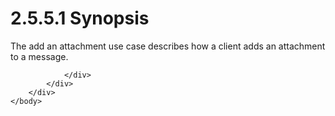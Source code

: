 <html dir="LTR" xmlns:mshelp="http://msdn.microsoft.com/mshelp" xmlns:ddue="http://ddue.schemas.microsoft.com/authoring/2003/5" xmlns:xlink="http://www.w3.org/1999/xlink" xmlns:tool="http://www.microsoft.com/tooltip">
    <head>
        <meta http-equiv="Content-Type" content="text/html; CHARSET=utf-8"></meta>
        <meta name="save" content="history"></meta>
        <title>2.5.5.1 Synopsis</title>
        <xml>
            <mshelp:toctitle title="2.5.5.1 Synopsis"></mshelp:toctitle>
            <mshelp:rltitle title="[MS-OXPROTO]: Synopsis"></mshelp:rltitle>
            <mshelp:keyword index="A" term="8625c33f-3808-4261-b16c-3ee88b60abd8"></mshelp:keyword>
            <mshelp:attr name="DCSext.ContentType" value="open specification"></mshelp:attr>
            <mshelp:attr name="AssetID" value="8625c33f-3808-4261-b16c-3ee88b60abd8"></mshelp:attr>
            <mshelp:attr name="TopicType" value="kbRef"></mshelp:attr>
            <mshelp:attr name="DCSext.Title" value="[MS-OXPROTO]: Synopsis" />
        </xml>
    </head>
    <body>
        <div id="header">
            <h1 class="heading">2.5.5.1 Synopsis</h1>
        </div>
        <div id="mainSection">
            <div id="mainBody">
                <div id="allHistory" class="saveHistory"></div>
                <div id="sectionSection0" class="section" name="collapseableSection">
                    

<p>The add an attachment use case describes how a client adds
an attachment to a message.</p>


                </div>
            </div>
        </div>
    </body>
</html>